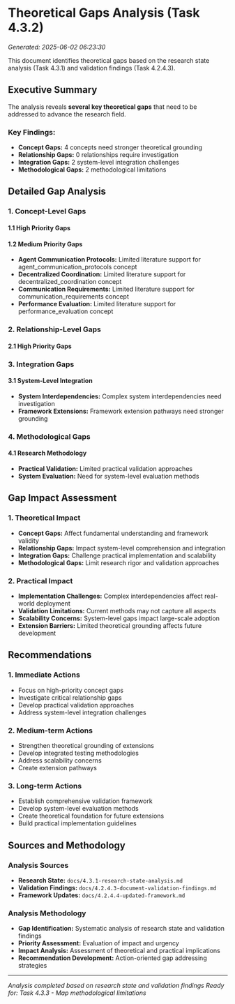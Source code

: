 # Theoretical Gaps Analysis (Task 4.3.2)

*Generated: 2025-06-02 06:23:30*

This document identifies theoretical gaps based on the research state analysis (Task 4.3.1) and validation findings (Task 4.2.4.3).

## Executive Summary

The analysis reveals **several key theoretical gaps** that need to be addressed to advance the research field.

### Key Findings:
- **Concept Gaps:** 4 concepts need stronger theoretical grounding
- **Relationship Gaps:** 0 relationships require investigation
- **Integration Gaps:** 2 system-level integration challenges
- **Methodological Gaps:** 2 methodological limitations

## Detailed Gap Analysis

### 1. Concept-Level Gaps

#### 1.1 High Priority Gaps

#### 1.2 Medium Priority Gaps
- **Agent Communication Protocols:** Limited literature support for agent_communication_protocols concept
- **Decentralized Coordination:** Limited literature support for decentralized_coordination concept
- **Communication Requirements:** Limited literature support for communication_requirements concept
- **Performance Evaluation:** Limited literature support for performance_evaluation concept

### 2. Relationship-Level Gaps

#### 2.1 High Priority Gaps

### 3. Integration Gaps

#### 3.1 System-Level Integration
- **System Interdependencies:** Complex system interdependencies need investigation
- **Framework Extensions:** Framework extension pathways need stronger grounding

### 4. Methodological Gaps

#### 4.1 Research Methodology
- **Practical Validation:** Limited practical validation approaches
- **System Evaluation:** Need for system-level evaluation methods

## Gap Impact Assessment

### 1. Theoretical Impact
- **Concept Gaps:** Affect fundamental understanding and framework validity
- **Relationship Gaps:** Impact system-level comprehension and integration
- **Integration Gaps:** Challenge practical implementation and scalability
- **Methodological Gaps:** Limit research rigor and validation approaches

### 2. Practical Impact
- **Implementation Challenges:** Complex interdependencies affect real-world deployment
- **Validation Limitations:** Current methods may not capture all aspects
- **Scalability Concerns:** System-level gaps impact large-scale adoption
- **Extension Barriers:** Limited theoretical grounding affects future development

## Recommendations

### 1. Immediate Actions
- Focus on high-priority concept gaps
- Investigate critical relationship gaps
- Develop practical validation approaches
- Address system-level integration challenges

### 2. Medium-term Actions
- Strengthen theoretical grounding of extensions
- Develop integrated testing methodologies
- Address scalability concerns
- Create extension pathways

### 3. Long-term Actions
- Establish comprehensive validation framework
- Develop system-level evaluation methods
- Create theoretical foundation for future extensions
- Build practical implementation guidelines

## Sources and Methodology

### Analysis Sources
- **Research State:** `docs/4.3.1-research-state-analysis.md`
- **Validation Findings:** `docs/4.2.4.3-document-validation-findings.md`
- **Framework Updates:** `docs/4.2.4.4-updated-framework.md`

### Analysis Methodology
- **Gap Identification:** Systematic analysis of research state and validation findings
- **Priority Assessment:** Evaluation of impact and urgency
- **Impact Analysis:** Assessment of theoretical and practical implications
- **Recommendation Development:** Action-oriented gap addressing strategies

---

*Analysis completed based on research state and validation findings*
*Ready for: Task 4.3.3 - Map methodological limitations*
